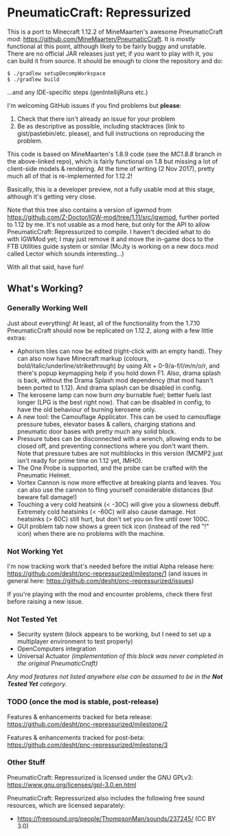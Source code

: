 # PneumaticCraft: Repressurized

This is a port to Minecraft 1.12.2 of MineMaarten's awesome PneumaticCraft mod: https://github.com/MineMaarten/PneumaticCraft.  It is *mostly* functional at this point, although likely to be fairly buggy and unstable. There are no official JAR releases just yet; if you want to play with it, you can build it from source.  It should be enough to clone the repository and do:

```
$ ./gradlew setupDecompWorkspace
$ ./gradlew build
```

...and any IDE-specific steps (genIntellijRuns etc.)

I'm welcoming GitHub issues if you find problems but **please**:
1. Check that there isn't already an issue for your problem
1. Be as descriptive as possible, including stacktraces (link to gist/pastebin/etc. please), and full instructions on reproducing the problem.

This code is based on MineMaarten's 1.8.9 code (see the *MC1.8.8* branch in the above-linked repo), which is fairly functional on 1.8 but missing a lot of client-side models & rendering.  At the time of writing (2 Nov 2017), pretty much all of that is re-implemented for 1.12.2!

Basically, this is a developer preview, not a fully usable mod at this stage, although it's getting very close.

Note that this tree also contains a version of igwmod from https://github.com/Z-Doctor/IGW-mod/tree/1.11/src/igwmod, further ported to 1.12 by me.  It's not usable as a mod here, but only for the API to allow PneumaticCraft: Repressurized to compile.  I haven't decided what to do with IGWMod yet; I may just remove it and move the in-game docs to the FTB Utilities guide system or similar (McJty is working on a new docs mod called Lector which sounds interesting...)

With all that said, have fun!

## What's Working?

### Generally Working Well

Just about everything!  At least, all of the functionality from the 1.7.10 PneumaticCraft should now be replicated on 1.12.2, along with a few little extras:

* Aphorism tiles can now be edited (right-click with an empty hand).  They can also now have Minecraft markup (colours, bold/italic/underline/strikethrough) by using Alt + 0-9/a-f/l/m/n/o/r, and there's popup keymapping help if you hold down F1.  Also, drama splash is back, without the Drama Splash mod dependency (that mod hasn't been ported to 1.12).  And drama splash can be disabled in config.
* The kerosene lamp can now burn *any* burnable fuel; better fuels last longer (LPG is the best right now).  That can be disabled in config, to have the old behaviour of burning kerosene only.
* A new tool: the Camouflage Applicator.  This can be used to camouflage pressure tubes, elevator bases & callers, charging stations and pneumatic door bases with pretty much any solid block.
* Pressure tubes can be disconnected with a wrench, allowing ends to be closed off, and preventing connections where you don't want them.  Note that pressure tubes are not multiblocks in this version (MCMP2 just isn't ready for prime time on 1.12 yet, IMHO).
* The One Probe is supported, and the probe can be crafted with the Pneumatic Helmet.
* Vortex Cannon is now more effective at breaking plants and leaves.  You can also use the cannon to fling yourself considerable distances (but beware fall damage!)
* Touching a very cold heatsink (< -30C) will give you a slowness debuff.  Extremely cold heatsinks (< -60C) will also cause damage.  Hot heatsinks (> 60C) still hurt, but don't set you on fire until over 100C.
* GUI problem tab now shows a green tick icon (instead of the red "!" icon) when there are no problems with the machine.

### Not Working Yet

I'm now tracking work that's needed before the initial Alpha release here: https://github.com/desht/pnc-repressurized/milestone/1 (and issues in general here: https://github.com/desht/pnc-repressurized/issues)

If you're playing with the mod and encounter problems, check there first before raising a new issue.

### Not Tested Yet

* Security system (block appears to be working, but I need to set up a multiplayer environment to test properly)
* OpenComputers integration
* Universal Actuator *(implementation of this block was never completed in the original PneumaticCraft)*

*Any mod features not listed anywhere else can be assumed to be in the **Not Tested Yet** category.*

### TODO (once the mod is stable, post-release)

Features & enhancements tracked for beta release: https://github.com/desht/pnc-repressurized/milestone/2

Features & enhancements tracked for post-beta: https://github.com/desht/pnc-repressurized/milestone/3

### Other Stuff

PneumaticCraft: Repressurized is licensed under the GNU GPLv3: https://www.gnu.org/licenses/gpl-3.0.en.html

PneumaticCraft: Repressurized also includes the following free sound resources, which are licensed separately:

* https://freesound.org/people/ThompsonMan/sounds/237245/ (CC BY 3.0)

